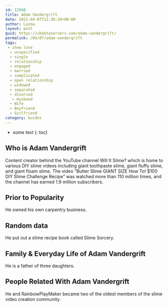 ```yaml
---
id: 12948
title: Adam Vandergrift
date: 2021-04-07T12:38:28+00:00
author: Laima
layout: post
guid: https://ukdataservers.com/adam-vandergrift/
permalink: /04/07/adam-vandergrift
tags:
 - show love
  - unspecified
  - single
  - relationship
  - engaged
  - married
  - complicated
  - open relationship
  - widowed
  - separated
  - divorced
   - Husband
  - Wife
  - Boyfriend
  - Girlfriend
category: Guides
---
```


* some text
{: toc}


## Who is Adam Vandergrift
                  
                  
                  
Content creator behind the YouTube channel Will It Slime? which is home to various DIY slime videos including giant toothpaste slime, giant fluffy slime, and giant floam slime. The video &#8220;Butter Slime GIANT SIZE How To! $100 DIY Slime Challenge Recipe&#8221; was watched more than 110 million times, and the channel has earned 1.9 million subscribers. 
                  
              
            
              
            
                
                
                
## Prior to Popularity
                  
                  
                  
He owned his own carpentry business. 
                  
              
            
              
            
                
                
                
## Random data
                  
                  
                  
He put out a slime recipe book called Slime Sorcery.
                  
              
            
              
            
                
                
                
## Family & Everyday Life of Adam Vandergrift
                  
                  
                  
He is a father of three daughters.
                  
              
            
              
            
                
                
                
## People Related With Adam Vandergrift
                  
                  
                  
He and RainbowPlayMaker became two of the oldest members of the slime video creation community.
                  
              
            
              
            
                
              
            
              
              
            
            
              
            
          
          
          